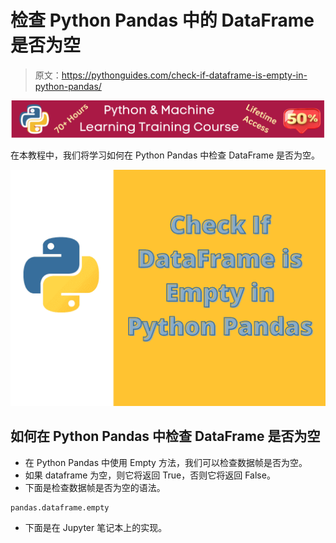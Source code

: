 # 检查 Python Pandas 中的 DataFrame 是否为空

> 原文：<https://pythonguides.com/check-if-dataframe-is-empty-in-python-pandas/>

[![Python & Machine Learning training courses](img/49ec9c6da89a04c9f45bab643f8c765c.png)](https://sharepointsky.teachable.com/p/python-and-machine-learning-training-course)

在本教程中，我们将学习如何在 Python Pandas 中检查 DataFrame 是否为空。

![Check If DataFrame is Empty in Python Pandas](img/e656ce72bb49d0ea61278f22f75973f7.png "Check If DataFrame is Empty in Python Pandas")

## 如何在 Python Pandas 中检查 DataFrame 是否为空

*   在 Python Pandas 中使用 Empty 方法，我们可以检查数据帧是否为空。
*   如果 dataframe 为空，则它将返回 True，否则它将返回 False。
*   下面是检查数据帧是否为空的语法。

```
pandas.dataframe.empty
```

*   下面是在 Jupyter 笔记本上的实现。